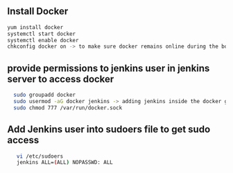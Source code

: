 ## Install Docker
```sh
yum install docker
systemctl start docker
systemctl enable docker
chkconfig docker on -> to make sure docker remains online during the boot time.
```

## provide permissions to jenkins user in jenkins server to access docker
```sh
  sudo groupadd docker
  sudo usermod -aG docker jenkins -> adding jenkins inside the docker group 
  sudo chmod 777 /var/run/docker.sock
```
## Add Jenkins user into sudoers file to get sudo access
```sh
   vi /etc/sudoers
   jenkins ALL=(ALL) NOPASSWD: ALL
```   
   

